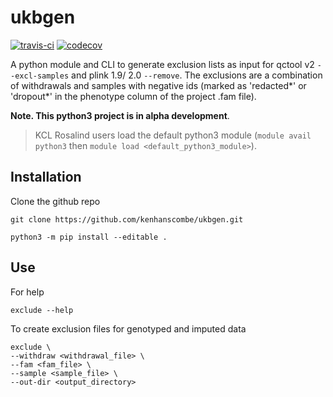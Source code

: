 ukbgen
===

[![travis-ci](https://travis-ci.com/kenhanscombe/ukbgen.svg?branch=master)](https://travis-ci.com/github/kenhanscombe/ukbgen)
[![codecov](https://codecov.io/gh/kenhanscombe/ukbgen/branch/master/graph/badge.svg)](https://codecov.io/gh/kenhanscombe/ukbgen)

A python module and CLI to generate exclusion lists as input for
qctool v2 `--excl-samples` and plink 1.9/ 2.0 `--remove`. The
exclusions are a combination of withdrawals and samples with negative
ids (marked as 'redacted*' or 'dropout*' in the phenotype column of
the project .fam file).

**Note. This python3 project is in alpha development**.

> KCL Rosalind users load the default python3 module (`module avail python3` then `module load <default_python3_module>`).

## Installation

Clone the github repo

```{bash}
git clone https://github.com/kenhanscombe/ukbgen.git

python3 -m pip install --editable .
```

## Use

For help

```{bash}
exclude --help
```

To create exclusion files for genotyped and imputed data

```{bash}
exclude \
--withdraw <withdrawal_file> \
--fam <fam_file> \
--sample <sample_file> \
--out-dir <output_directory>
```
